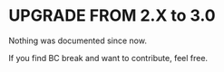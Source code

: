 UPGRADE FROM 2.X to 3.0
=======================

Nothing was documented since now.

If you find BC break and want to contribute, feel free.
